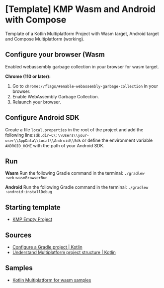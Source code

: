 #  [Template] KMP Wasm and Android with Compose

Template of a Kotlin Multiplatform Project with Wasm target, Android target and Compose Multiplatform (working).

## Configure your browser (Wasm

Enabled webassembly garbage collection in your browser for wasm target.

**Chrome (110 or later):**

1. Go to `chrome://flags/#enable-webassembly-garbage-collection` in your browser.
2. Enable WebAssembly Garbage Collection.
3. Relaunch your browser.

## Configure Android SDK

Create a file `local.properties` in the root of the project and add the following line:`sdk.dir=C\:\\Users\\your-user\\AppData\\Local\\Android\\Sdk` or define the environment variable `ANDROID_HOME` with the path of your Android SDK.

## Run

**Wasm**
Run the following Gradle command in the terminal: `./gradlew :web:wasmBrowserRun`

**Android**
Run the following Gradle command in the terminal: `./gradlew :android:installDebug`

## Starting template
- [KMP Empty Project](https://github.com/Irineu333/KMP-Empty-Project)

## Sources
- [Configure a Gradle project | Kotlin](https://kotlinlang.org/docs/gradle-configure-project.html)
- [Understand Multiplatform project structure | Kotlin](https://kotlinlang.org/docs/multiplatform-discover-project.html)

## Samples
- [Kotlin Multiplatform for wasm samples](https://github.com/Kotlin/kotlin-wasm-examples)